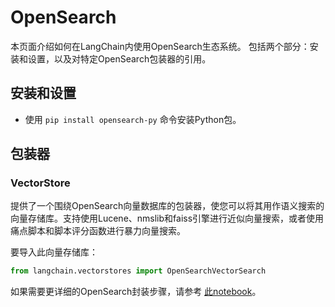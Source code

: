 # OpenSearch

本页面介绍如何在LangChain内使用OpenSearch生态系统。
包括两个部分：安装和设置，以及对特定OpenSearch包装器的引用。

## 安装和设置
- 使用 `pip install opensearch-py` 命令安装Python包。

## 包装器

### VectorStore

提供了一个围绕OpenSearch向量数据库的包装器，使您可以将其用作语义搜索的向量存储库。支持使用Lucene、nmslib和faiss引擎进行近似向量搜索，或者使用痛点脚本和脚本评分函数进行暴力向量搜索。

要导入此向量存储库：
```python
from langchain.vectorstores import OpenSearchVectorSearch
```
如果需要更详细的OpenSearch封装步骤，请参考 [此notebook](../modules/indexes/vectorstores/examples/opensearch.ipynb)。